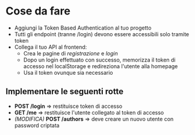 # Cose da fare

- Aggiungi la Token Based Authentication al tuo progetto 
- Tutti gli endpoint (tranne /login) devono essere accessibili solo tramite token 
- Collega il tuo API al frontend:
    - Crea le pagine di *registrazione* e *login*
    - Dopo un login effettuato con successo, memorizza il token di accesso nel localStorage e redireziona l'utente alla homepage
    - Usa il token ovunque sia necessario

## Implementare le seguenti rotte

- **POST /login** => restituisce token di accesso 
- **GET /me** => restituisce l'utente collegato al token di accesso
- *(MODIFICA)* **POST /authors** => deve creare un nuovo utente con password criptata


